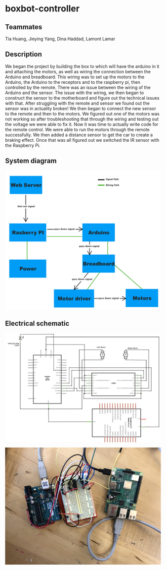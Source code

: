 # boxbot-controller 

## Teammates
  Tia Huang,
  Jieying Yang,
  Dina Haddad,
  Lamont Lamar

## Description

We began the project by building the box to which will have the arduino in it and attaching the motors, as well as wiring the connection between the Arduino and breadboard. This wiring was to set up the motors to the Arduino, the Arduino to the receptors and to the raspberry pi, then controlled by the remote. There was an issue between the wiring of the Arduino and the sensor. The issue with the wiring, we then began to construct the sensor to the motherboard and figure out the technical issues with that. After struggling with the remote and sensor we found out the sensor was in actuality broken! We then began to connect the new sensor to the remote and then to the motors. We figured out one of the motors was not working so after troubleshooting that through the wiring and testing out the voltage we were able to fix it. Now it was time to actually write code for the remote control. We were able to run the motors through the remote successfully. We then added a distance sensor to get the car to create a braking effect. Once that was all figured out we switched the IR sensor with the Raspberry Pi. 


## System diagram

![](https://raw.githubusercontent.com/Olivia99/boxbot-controller/master/Screen%20Shot%202019-04-05%20at%209.18.52%20AM.png)

## Electrical schematic

![](https://raw.githubusercontent.com/Olivia99/boxbot-controller/master/Screen%20Shot%202019-04-05%20at%208.46.15%20AM.png)

![](https://raw.githubusercontent.com/Olivia99/boxbot-controller/master/IMG_2785.JPG)
